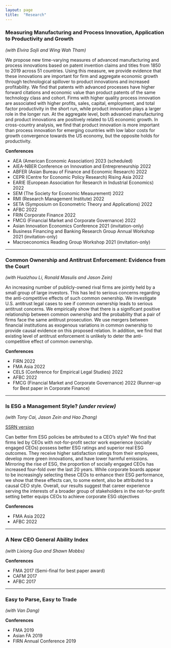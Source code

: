 ```yaml
---
layout: page
title:  "Research"
---
```


### Measuring Manufacturing and Process Innovation, Application to Productivity and Growth
*(with Elvira Sojli and Wing Wah Tham)*

We propose new time-varying measures of advanced manufacturing and process innovations based on patent invention claims and titles from 1850 to 2019 across 51 countries. Using this measure, we provide evidence that these innovations are important for firm and aggregate economic growth through technological spillover to product innovations and increased profitability. We find that patents with advanced processes have higher forward citations and economic value than product patents of the same technology class and cohort. Firms with higher quality process innovation are associated with higher profits, sales, capital, employment, and total factor productivity in the short run, while product innovation plays a larger role in the longer run. At the aggregate level, both advanced manufacturing and product innovations are positively related to US economic growth. In cross-country analysis, we find that product innovation is more important than process innovation for emerging countries with low labor costs for growth convergence towards the US economy, but the opposite holds for productivity.

__Conferences__

  - AEA (American Economic Association) 2023 (scheduled)
  - AIEA-NBER Conference on Innovation and Entrepreneurship 2022
  - ABFER (Asian Bureau of Finance and Economic Research) 2022
  - CEPR (Centre for Economic Policy Research) Rising Asia 2022
  - EARIE (European Association for Research in Industrial Economics) 2022
  - SEM (The Society for Economic Measurement) 2022
  - RMI (Research Management Institute) 2022 
  - SETA (Symposium on Econometric Theory and Applications) 2022
  - AFBC 2022
  - FRIN Corporate Finance 2022
  - FMCG (Financial Market and Corporate Governance) 2022
  - Asian Innovation Economics Conference 2021 (invitation-only)
  - Business Financing and Banking Research Group Annual Workshop 2021 (invitation-only)
  - Macroeconomics Reading Group Workshop 2021 (invitation-only)
  <hr />

### Common Ownership and Antitrust Enforcement: Evidence from the Court 
*(with Huaizhou Li, Ronald Masulis and Jason Zein)*

An increasing number of publicly-owned rival firms are jointly held by a small group of large investors. This has led to serious concerns regarding the anti-competitive effects of such common ownership. We investigate U.S. antitrust legal cases to see if common ownership leads to serious antitrust concerns. We empirically show that there is a significant positive relationship between common ownership and the probability that a pair of firms face the same antitrust prosecution. We use mergers between financial institutions as exogenous variations in common ownership to provide causal evidence on this proposed relation. In addition, we find that existing level of antitrust enforcement is unlikely to deter the anti-competitive effect of common ownership.

__Conferences__

  - FIRN 2022
  - FMA Asia 2022
  - CELS (Conference for Empirical Legal Studies) 2022
  - AFBC 2022
  - FMCG (Financial Market and Corporate Governance) 2022 (Runner-up for Best paper in Corporate Finance)
  <hr />

### Is ESG a Management Style? *(under review)*
*(with Tony Cai, Jason Zein and Hao Zhang)* 

<a href="https://papers.ssrn.com/sol3/papers.cfm?abstract_id=4266516">SSRN version</a>

Can better firm ESG policies be attributed to a CEO’s style? We find that firms led by CEOs with not-for-profit sector work experience (socially engaged CEOs) possess better ESG ratings and superior real ESG outcomes. They receive higher satisfaction ratings from their employees, develop more green innovations, and have lower harmful emissions. Mirroring the rise of ESG, the proportion of socially engaged CEOs has increased four-fold over the last 20 years. While corporate boards appear to be increasingly selecting these CEOs to enhance their ESG performance, we show that these effects can, to some extent, also be attributed to a causal CEO style. Overall, our results suggest that career experience serving the interests of a broader group of stakeholders in the not-for-profit setting better equips CEOs to achieve corporate ESG objectives

__Conferences__
  - FMA Asia 2022 
  - AFBC 2022
  <hr />

### A New CEO General Ability Index
*(with Lixiong Guo and Shawn Mobbs)*

__Conferences__
  - FMA 2017 (Semi-final for best paper award)
  - CAFM 2017
  - AFBC 2017
  <hr />


### Easy to Parse, Easy to Trade
*(with Van Dang)*

__Conferences__
  - FMA 2019 
  - Asian FA 2019
  - FIRN Annual Conference 2019

[jekyll-docs]: https://jekyllrb.com/docs/home
[jekyll-gh]:   https://github.com/jekyll/jekyll
[jekyll-talk]: https://talk.jekyllrb.com/
